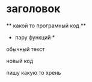 # заголовок

** какой то програмный код **

* пару функций *

обычный текст

новый код

пишу какую то хрень